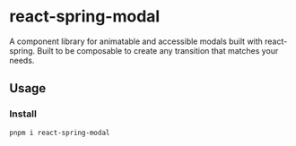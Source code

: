 # react-spring-modal

A component library for animatable and accessible modals built with react-spring. Built to be composable to create any transition that matches your needs.

## Usage

### Install

```bash
pnpm i react-spring-modal
```
